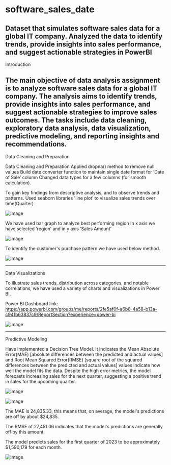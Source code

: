 # software_sales_date
Dataset that simulates software sales data for a global IT company. Analyzed the data to identify trends, provide insights into sales performance, and suggest actionable strategies in PowerBI
--------------------------------------------------------------------------------------------------

Introduction

The main objective of data analysis assignment is to analyze software sales data for a global IT company. The analysis aims to identify trends, provide insights into sales performance, and suggest actionable strategies to improve sales outcomes. The tasks include data cleaning, exploratory data analysis, data visualization, predictive modeling, and reporting insights and recommendations.
--------------------------------------------------------------------------------------------------

Data Cleaning and Preparation

Data Cleaning and Preparation
Applied dropna() method to remove null values
Build date converter function to maintain single date format for ‘Date of Sale’ column
Changed data types for a few columns (for smooth calculation).

To gain key findings from descriptive analysis, and to observe trends and patterns.
Used seaborn libraries 'line plot’ to visualize sales trends over time(Quarter)

![image](https://github.com/winstonrebello/software_sales_date/assets/63299212/5b9a30b0-e76c-4d43-8a31-3148fe0f6e05)

We have used bar graph to analyze best performing region
In x axis we have selected ‘region’ and in y axis ‘Sales Amount’

![image](https://github.com/winstonrebello/software_sales_date/assets/63299212/5dd6787c-2605-4331-ba4b-4c339f8e4a8f)

To identify the customer's purchase pattern we have used below method.

![image](https://github.com/winstonrebello/software_sales_date/assets/63299212/cd702aa7-a64c-40c5-9afe-f9cafca49556)

--------------------------------------------------------------------------------------------------

Data Visualizations

To illustrate sales trends, distribution across categories, and notable correlations, we have used a variety of charts and visualizations in Power BI.

Power BI Dashboard link: 
https://app.powerbi.com/groups/me/reports/2fe5af0f-a6b8-4a58-b13a-c941b63837c9/ReportSection?experience=power-bi

![image](https://github.com/winstonrebello/software_sales_date/assets/63299212/799d3dcc-5639-424e-9d03-fd14cd043a3b)

--------------------------------------------------------------------------------------------------

Predictive Modeling

Have implemented a Decision Tree Model.
It indicates the Mean Absolute Error(MAE) [absolute differences between the predicted and actual values] and Root Mean Squared Error(RMSE) [square root of the squared differences between the predicted and actual values] values indicate how well the model fits the data.
Despite the high error metrics, the model forecasts increasing sales for the next quarter, suggesting a positive trend in sales for the upcoming quarter.

![image](https://github.com/winstonrebello/software_sales_date/assets/63299212/9b17095e-7edc-473b-822b-ab3a306cae7a)

![image](https://github.com/winstonrebello/software_sales_date/assets/63299212/5956470c-e595-4a05-873d-a5ab819b5a16)

The MAE is 24,835.33, this means that, on average, the model's predictions are off by about $24,835.

The RMSE of 27,451.06 indicates that the model's predictions are generally off by this amount.

The model predicts sales for the first quarter of 2023 to be approximately $1,590,179 for each month.


![image](https://github.com/winstonrebello/software_sales_date/assets/63299212/dd218bff-c193-4376-a949-1c718a3adc91)

